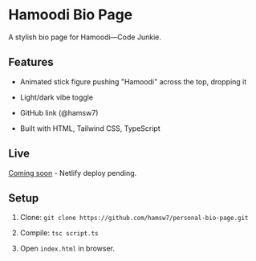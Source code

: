 # Hamoodi Bio Page

A stylish bio page for Hamoodi—Code Junkie.



## Features

- Animated stick figure pushing "Hamoodi" across the top, dropping it

- Light/dark vibe toggle

- GitHub link (@hamsw7)

- Built with HTML, Tailwind CSS, TypeScript



## Live

[Coming soon](#) - Netlify deploy pending.



## Setup

1. Clone: `git clone https://github.com/hamsw7/personal-bio-page.git`

2. Compile: `tsc script.ts`

3. Open `index.html` in browser.
